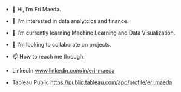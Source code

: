 - 👋 Hi, I’m Eri Maeda.
- 👀 I’m interested in data analytcics and finance.
- 🌱 I’m currently learning Machine Learning and Data Visualization. 
- 💞️ I’m looking to collaborate on projects.
- 📫 How to reach me through:
- LinkedIn
www.linkedin.com/in/eri-maeda

- Tableau Public
https://public.tableau.com/app/profile/eri.maeda

<!---
emaeda1/emaeda1 is a ✨ special ✨ repository because its `README.md` (this file) appears on your GitHub profile.
You can click the Preview link to take a look at your changes.
--->
